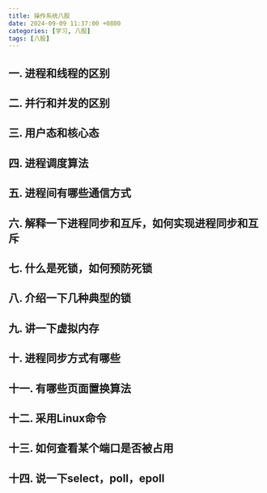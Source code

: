 ```yaml
---
title: 操作系统八股
date: 2024-09-09 11:37:00 +0800
categories: [学习, 八股]
tags: [八股]
---
```


## 一. 进程和线程的区别

## 二. 并行和并发的区别

## 三. 用户态和核心态

## 四. 进程调度算法

## 五. 进程间有哪些通信方式

## 六. 解释一下进程同步和互斥，如何实现进程同步和互斥

## 七. 什么是死锁，如何预防死锁

## 八. 介绍一下几种典型的锁

## 九. 讲一下虚拟内存

## 十. 进程同步方式有哪些

## 十一. 有哪些页面置换算法

## 十二. 采用Linux命令

## 十三. 如何查看某个端口是否被占用

## 十四. 说一下select，poll，epoll